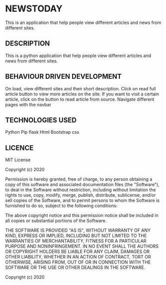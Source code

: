 # NEWSTODAY

This is an application that help people view different articles and news from different sites.

## DESCRIPTION

This is a python application that help people view different articles and news from different sites.

## BEHAVIOUR DRIVEN DEVELOPMENT

On load, view different sites and their short description.
Click on read full article button to view more articles on the site.
If you want to visit a certain article, click on the button to read article from source.
Navigate different pages with the navbar

## TECHNOLOGIES USED

Python
Pip
flask
Html
Bootstrap
css

## LICENCE

MIT License

Copyright (c) 2020

Permission is hereby granted, free of charge, to any person obtaining a copy of this software and associated documentation files (the "Software"), to deal in the Software without restriction, including without limitation the rights to use, copy, modify, merge, publish, distribute, sublicense, and/or sell copies of the Software, and to permit persons to whom the Software is furnished to do so, subject to the following conditions:

The above copyright notice and this permission notice shall be included in all copies or substantial portions of the Software.

THE SOFTWARE IS PROVIDED "AS IS", WITHOUT WARRANTY OF ANY KIND, EXPRESS OR IMPLIED, INCLUDING BUT NOT LIMITED TO THE WARRANTIES OF MERCHANTABILITY, FITNESS FOR A PARTICULAR PURPOSE AND NONINFRINGEMENT. IN NO EVENT SHALL THE AUTHORS OR COPYRIGHT HOLDERS BE LIABLE FOR ANY CLAIM, DAMAGES OR OTHER LIABILITY, WHETHER IN AN ACTION OF CONTRACT, TORT OR OTHERWISE, ARISING FROM, OUT OF OR IN CONNECTION WITH THE SOFTWARE OR THE USE OR OTHER DEALINGS IN THE SOFTWARE.

Copyright (c) 2020
